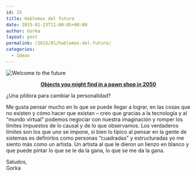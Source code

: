 ```yaml
---
id: 25
title: Hablemos del futuro
date: 2015-01-23T11:00:05+00:00
author: Gorka
layout: post
permalink: /2015/01/hablemos-del-futuro/
categories:
  - Ideas
---
```

<p>
  <img
    src="/wp-content/uploads/2015/01/Welcome-to-the-future-300x218.jpg"
    alt="Welcome to the future"
    srcset="/wp-content/uploads/2015/01/Welcome-to-the-future-300x218.jpg 300w, /wp-content/uploads/2015/01/Welcome-to-the-future-1024x744.jpg 1024w, /wp-content/uploads/2015/01/Welcome-to-the-future.jpg 1480w"
    sizes="100vw" />
</p>

<p style="text-align: center;">
  <b><a title="Objects from the future" href="http://ideas.ted.com/2015/01/21/16-objects-you-might-find-in-a-pawn-shop-in-2050/" target="_blank">Objects you might find in a pawn shop in 2050</a></b>
</p>

<p>
  ¿Una píldora para cambiar la personalidad?
</p>

<p>
  Me gusta pensar mucho en lo que se puede llegar a lograr, en las cosas que no existen y cómo hacer que existan &#8211; creo que gracias a la tecnología y al &#8220;mundo virtual&#8221; podemos negociar con nuestra imaginación y romper los límites impuestos de lo causal y de lo que observamos. Los verdaderos límites son los que uno se impone, si bien lo típico al pensar en la gente de sistemas es definirlos como personas &#8220;cuadradas&#8221; y estructuradas yo me siento más como un artista. Un artista al que le dieron un lienzo en blanco y que puede pintar lo que se le da la gana, lo que se me da la gana.
</p>

<p>
  Saludos,<br /> Gorka
</p>
